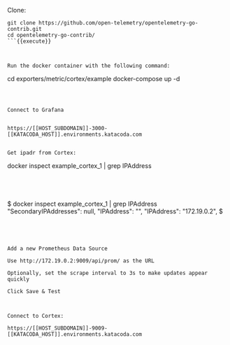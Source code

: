 

Clone:
``` 
git clone https://github.com/open-telemetry/opentelemetry-go-contrib.git
cd opentelemetry-go-contrib/
```{{execute}}



Run the docker container with the following command:
``` 
cd exporters/metric/cortex/example
docker-compose up -d
```{{execute}}



Connect to Grafana


https://[[HOST_SUBDOMAIN]]-3000-[[KATACODA_HOST]].environments.katacoda.com


Get ipadr from Cortex:
``` 
docker inspect example_cortex_1 | grep IPAddress
```{{execute}}




```
$ docker inspect example_cortex_1  | grep IPAddress
            "SecondaryIPAddresses": null,
            "IPAddress": "",
                    "IPAddress": "172.19.0.2",
$ 
```




Add a new Prometheus Data Source

Use http://172.19.0.2:9009/api/prom/ as the URL

Optionally, set the scrape interval to 3s to make updates appear quickly

Click Save & Test



Connect to Cortex:

https://[[HOST_SUBDOMAIN]]-9009-[[KATACODA_HOST]].environments.katacoda.com

